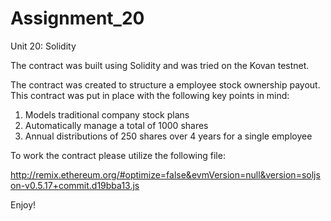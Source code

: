 # Assignment_20
Unit 20: Solidity

The contract was built using Solidity and was tried on the Kovan testnet.

The contract was created to structure a employee stock ownership payout. This contract was put in place with the following key points in mind:

  1. Models traditional company stock plans
  2. Automatically manage a total of 1000 shares
  3. Annual distributions of 250 shares over 4 years for a single employee
  
  To work the contract please utilize the following file:
  
  http://remix.ethereum.org/#optimize=false&evmVersion=null&version=soljson-v0.5.17+commit.d19bba13.js
  
  
  Enjoy!
